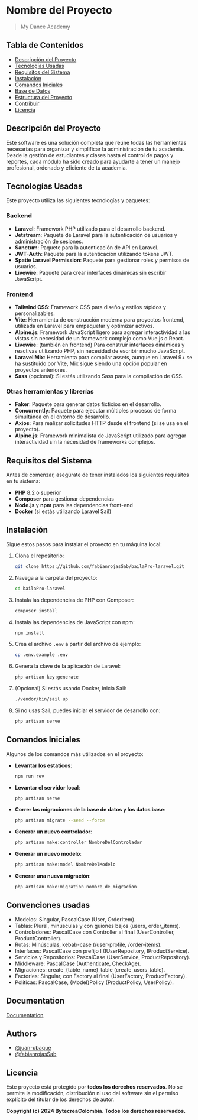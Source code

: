 # Nombre del Proyecto

> My Dance Academy

## Tabla de Contenidos

- [Descripción del Proyecto](#descripción-del-proyecto)
- [Tecnologías Usadas](#tecnologías-usadas)
- [Requisitos del Sistema](#requisitos-del-sistema)
- [Instalación](#instalación)
- [Comandos Iniciales](#comandos-iniciales)
- [Base de Datos](#base-de-datos)
- [Estructura del Proyecto](#estructura-del-proyecto)
- [Contribuir](#contribuir)
- [Licencia](#licencia)

## Descripción del Proyecto

Este software es una solución completa que reúne todas las herramientas necesarias para organizar y simplificar la administración de tu academia. Desde la gestión de estudiantes y clases hasta el control de pagos y reportes, cada módulo ha sido creado para ayudarte a tener un manejo profesional, ordenado y eficiente de tu academia.

## Tecnologías Usadas

Este proyecto utiliza las siguientes tecnologías y paquetes:

### Backend
- **Laravel**: Framework PHP utilizado para el desarrollo backend.
- **Jetstream**: Paquete de Laravel para la autenticación de usuarios y administración de sesiones.
- **Sanctum**: Paquete para la autenticación de API en Laravel.
- **JWT-Auth**: Paquete para la autenticación utilizando tokens JWT.
- **Spatie Laravel Permission**: Paquete para gestionar roles y permisos de usuarios.
- **Livewire**: Paquete para crear interfaces dinámicas sin escribir JavaScript.

### Frontend
- **Tailwind CSS**: Framework CSS para diseño y estilos rápidos y personalizables.
- **Vite**: Herramienta de construcción moderna para proyectos frontend, utilizada en Laravel para empaquetar y optimizar activos.
- **Alpine.js**: Framework JavaScript ligero para agregar interactividad a las vistas sin necesidad de un framework complejo como Vue.js o React.
- **Livewire**: (también en frontend) Para construir interfaces dinámicas y reactivas utilizando PHP, sin necesidad de escribir mucho JavaScript.
- **Laravel Mix**: Herramienta para compilar assets, aunque en Laravel 9+ se ha sustituido por Vite, Mix sigue siendo una opción popular en proyectos anteriores.
- **Sass** (opcional): Si estás utilizando Sass para la compilación de CSS.

### Otras herramientas y librerías
- **Faker**: Paquete para generar datos ficticios en el desarrollo.
- **Concurrently**: Paquete para ejecutar múltiples procesos de forma simultánea en el entorno de desarrollo.
- **Axios**: Para realizar solicitudes HTTP desde el frontend (si se usa en el proyecto).
- **Alpine.js**: Framework minimalista de JavaScript utilizado para agregar interactividad sin la necesidad de frameworks complejos.

## Requisitos del Sistema

Antes de comenzar, asegúrate de tener instalados los siguientes requisitos en tu sistema:

- **PHP** 8.2 o superior
- **Composer** para gestionar dependencias
- **Node.js** y **npm** para las dependencias front-end
- **Docker** (si estás utilizando Laravel Sail)

## Instalación

Sigue estos pasos para instalar el proyecto en tu máquina local:

1. Clona el repositorio:
    ```bash
    git clone https://github.com/fabianrojasSab/bailaPro-laravel.git
    ```

2. Navega a la carpeta del proyecto:
    ```bash
    cd bailaPro-laravel
    ```

3. Instala las dependencias de PHP con Composer:
    ```bash
    composer install
    ```

4. Instala las dependencias de JavaScript con npm:
    ```bash
    npm install
    ```

5. Crea el archivo `.env` a partir del archivo de ejemplo:
    ```bash
    cp .env.example .env
    ```

6. Genera la clave de la aplicación de Laravel:
    ```bash
    php artisan key:generate
    ```

7. (Opcional) Si estás usando Docker, inicia Sail:
    ```bash
    ./vendor/bin/sail up
    ```

8. Si no usas Sail, puedes iniciar el servidor de desarrollo con:
    ```bash
    php artisan serve
    ```

## Comandos Iniciales

Algunos de los comandos más utilizados en el proyecto:
- **Levantar los estaticos**:
    ```bash
    npm run rev
    ```

- **Levantar el servidor local**:
    ```bash
    php artisan serve
    ```

- **Correr las migraciones de la base de datos y los datos base**:
    ```bash
    php artisan migrate --seed --force
    ```

- **Generar un nuevo controlador**:
    ```bash
    php artisan make:controller NombreDelControlador
    ```

- **Generar un nuevo modelo**:
    ```bash
    php artisan make:model NombreDelModelo
    ```

- **Generar una nueva migración**:
    ```bash
    php artisan make:migration nombre_de_migracion
    ```


##  Convenciones usadas

- Modelos: Singular, PascalCase (User, OrderItem).
- Tablas: Plural, minúsculas y con guiones bajos (users, order_items).
- Controladores: PascalCase con Controller al final (UserController, ProductController).
- Rutas: Minúsculas, kebab-case (/user-profile, /order-items).
- Interfaces: PascalCase con prefijo I (IUserRepository, IProductService).
- Servicios y Repositorios: PascalCase (UserService, ProductRepository).
- Middleware: PascalCase (Authenticate, CheckAge).
- Migraciones: create_{table_name}_table (create_users_table).
- Factories: Singular, con Factory al final (UserFactory, ProductFactory).
- Políticas: PascalCase, {Model}Policy (ProductPolicy, UserPolicy).

## Documentation

[Documentation](https://linktodocumentation)


## Authors
- [@juan-ubaque](https://github.com/juan-ubaque)
- [@fabianrojasSab](https://github.com/fabianrojasSab)
## Licencia

Este proyecto está protegido por **todos los derechos reservados**. No se permite la modificación, distribución ni uso del software sin el permiso explícito del titular de los derechos de autor.

**Copyright (c) 2024 BytecreaColombia. Todos los derechos reservados.**